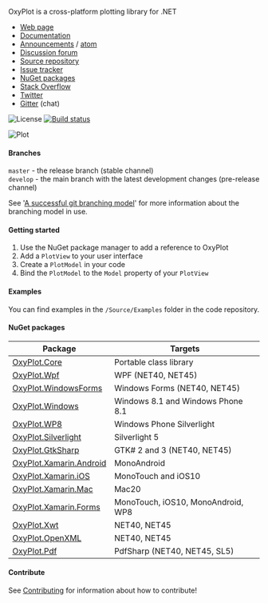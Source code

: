 OxyPlot is a cross-platform plotting library for .NET

- [Web page](http://oxyplot.org)  
- [Documentation](http://docs.oxyplot.org/)
- [Announcements](http://oxyplot.org/announcements) / [atom](http://oxyplot.org/atom.xml)
- [Discussion forum](http://discussion.oxyplot.org)
- [Source repository](http://github.com/oxyplot/oxyplot)
- [Issue tracker](http://github.com/oxyplot/oxyplot/issues)
- [NuGet packages](http://www.nuget.org/packages?q=oxyplot)
- [Stack Overflow](http://stackoverflow.com/questions/tagged/oxyplot)
- [Twitter](https://twitter.com/hashtag/oxyplot)
- [Gitter](https://gitter.im/oxyplot/oxyplot) (chat)

![License](https://img.shields.io/badge/license-MIT-red.svg)
[![Build status](https://img.shields.io/appveyor/ci/objorke/oxyplot.svg)](https://ci.appveyor.com/project/objorke/oxyplot)

![Plot](http://oxyplot.org/public/images/normal-distributions.png)

#### Branches

`master` - the release branch (stable channel)  
`develop` -  the main branch with the latest development changes (pre-release channel)

See '[A successful git branching model](http://nvie.com/posts/a-successful-git-branching-model/)' for more information about the branching model in use.

#### Getting started

1. Use the NuGet package manager to add a reference to OxyPlot
2. Add a `PlotView` to your user interface
3. Create a `PlotModel` in your code
4. Bind the `PlotModel` to the `Model` property of your `PlotView`

#### Examples

You can find examples in the `/Source/Examples` folder in the code repository.

#### NuGet packages

Package | Targets
--------|---------------
[OxyPlot.Core](https://www.nuget.org/packages/OxyPlot.Core) | Portable class library
[OxyPlot.Wpf](https://www.nuget.org/packages/OxyPlot.Wpf) | WPF (NET40, NET45)  
[OxyPlot.WindowsForms](https://www.nuget.org/packages/OxyPlot.WindowsForms) | Windows Forms (NET40, NET45)
[OxyPlot.Windows](https://www.nuget.org/packages/OxyPlot.Windows) | Windows 8.1 and Windows Phone 8.1
[OxyPlot.WP8](https://www.nuget.org/packages/OxyPlot.WP8) | Windows Phone Silverlight
[OxyPlot.Silverlight](https://www.nuget.org/packages/OxyPlot.Silverlight) | Silverlight 5 
[OxyPlot.GtkSharp](https://www.nuget.org/packages/OxyPlot.GtkSharp) | GTK# 2 and 3 (NET40, NET45)
[OxyPlot.Xamarin.Android](https://www.nuget.org/packages/OxyPlot.Xamarin.Android) | MonoAndroid
[OxyPlot.Xamarin.iOS](https://www.nuget.org/packages/OxyPlot.Xamarin.iOS) | MonoTouch and iOS10
[OxyPlot.Xamarin.Mac](https://www.nuget.org/packages/OxyPlot.Xamarin.Mac) | Mac20
[OxyPlot.Xamarin.Forms](https://www.nuget.org/packages/OxyPlot.Xamarin.Forms) | MonoTouch, iOS10, MonoAndroid, WP8
[OxyPlot.Xwt](https://www.nuget.org/packages/OxyPlot.Xwt) | NET40, NET45
[OxyPlot.OpenXML](https://www.nuget.org/packages/OxyPlot.OpenXML) | NET40, NET45
[OxyPlot.Pdf](https://www.nuget.org/packages/OxyPlot.Pdf) | PdfSharp (NET40, NET45, SL5)

#### Contribute

See [Contributing](.github/CONTRIBUTING.md) for information about how to contribute!
